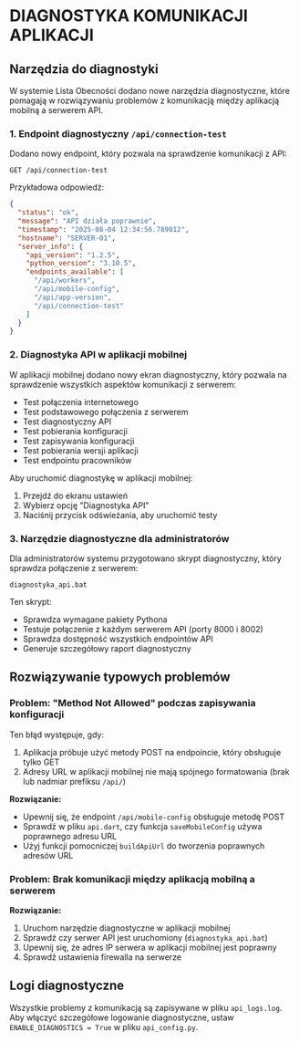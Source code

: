 # DIAGNOSTYKA KOMUNIKACJI APLIKACJI

## Narzędzia do diagnostyki

W systemie Lista Obecności dodano nowe narzędzia diagnostyczne, które pomagają w rozwiązywaniu problemów z komunikacją między aplikacją mobilną a serwerem API.

### 1. Endpoint diagnostyczny `/api/connection-test`

Dodano nowy endpoint, który pozwala na sprawdzenie komunikacji z API:

```
GET /api/connection-test
```

Przykładowa odpowiedź:
```json
{
  "status": "ok",
  "message": "API działa poprawnie",
  "timestamp": "2025-08-04 12:34:56.789012",
  "hostname": "SERVER-01",
  "server_info": {
    "api_version": "1.2.5",
    "python_version": "3.10.5",
    "endpoints_available": [
      "/api/workers",
      "/api/mobile-config",
      "/api/app-version",
      "/api/connection-test"
    ]
  }
}
```

### 2. Diagnostyka API w aplikacji mobilnej

W aplikacji mobilnej dodano nowy ekran diagnostyczny, który pozwala na sprawdzenie wszystkich aspektów komunikacji z serwerem:

- Test połączenia internetowego
- Test podstawowego połączenia z serwerem
- Test diagnostyczny API
- Test pobierania konfiguracji
- Test zapisywania konfiguracji
- Test pobierania wersji aplikacji
- Test endpointu pracowników

Aby uruchomić diagnostykę w aplikacji mobilnej:
1. Przejdź do ekranu ustawień
2. Wybierz opcję "Diagnostyka API"
3. Naciśnij przycisk odświeżania, aby uruchomić testy

### 3. Narzędzie diagnostyczne dla administratorów

Dla administratorów systemu przygotowano skrypt diagnostyczny, który sprawdza połączenie z serwerem:

```
diagnostyka_api.bat
```

Ten skrypt:
- Sprawdza wymagane pakiety Pythona
- Testuje połączenie z każdym serwerem API (porty 8000 i 8002)
- Sprawdza dostępność wszystkich endpointów API
- Generuje szczegółowy raport diagnostyczny

## Rozwiązywanie typowych problemów

### Problem: "Method Not Allowed" podczas zapisywania konfiguracji

Ten błąd występuje, gdy:
1. Aplikacja próbuje użyć metody POST na endpoincie, który obsługuje tylko GET
2. Adresy URL w aplikacji mobilnej nie mają spójnego formatowania (brak lub nadmiar prefiksu `/api/`)

**Rozwiązanie:**
- Upewnij się, że endpoint `/api/mobile-config` obsługuje metodę POST
- Sprawdź w pliku `api.dart`, czy funkcja `saveMobileConfig` używa poprawnego adresu URL
- Użyj funkcji pomocniczej `buildApiUrl` do tworzenia poprawnych adresów URL

### Problem: Brak komunikacji między aplikacją mobilną a serwerem

**Rozwiązanie:**
1. Uruchom narzędzie diagnostyczne w aplikacji mobilnej
2. Sprawdź czy serwer API jest uruchomiony (`diagnostyka_api.bat`)
3. Upewnij się, że adres IP serwera w aplikacji mobilnej jest poprawny
4. Sprawdź ustawienia firewalla na serwerze

## Logi diagnostyczne

Wszystkie problemy z komunikacją są zapisywane w pliku `api_logs.log`. Aby włączyć szczegółowe logowanie diagnostyczne, ustaw `ENABLE_DIAGNOSTICS = True` w pliku `api_config.py`.
